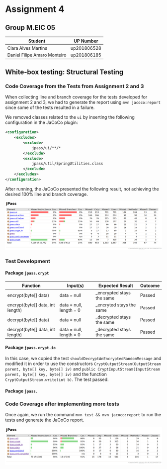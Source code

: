 # Assignment 4

## Group M.EIC 05

| Student | UP Number |
| --- | --- |
| Clara Alves Martins | up201806528 |
| Daniel Filipe Amaro Monteiro | up201806185 |

## White-box testing: Structural Testing

### Code Coverage from the Tests from Assignment 2 and 3
When collecting line and branch coverage for the tests developed for assignment 2 and 3, we had to generate the report using `mvn jacoco:report` since some of the tests resulted in a failure.

We removed classes related to the `ui` by inserting the following configuration in the JaCoCo plugin:

```xml
<configuration>
    <excludes>
        <exclude>
            jpass/ui/**/*
        </exclude>
        <exclude>
            jpass/util/SpringUtilities.class
        </exclude>
    </excludes>
</configuration>
```

After running, the JaCoCo presented the following result, not achieving the desired 100% line and branch coverage.

![JaCoCo Before](img/jacoco_before.png)

### Test Development

#### Package `jpass.crypt`

| Function | Input(s) | Expected Result | Outcome |
| -------- | -------- | --------------- | ------- |
| encrypt(byte[] data) | data = null | _encrypted stays the same | Passed |
| encrypt(byte[] data, int length) | data = null, length = 0 | _encryted stays the same | Passed |
| decrypt(byte[] data) | data = null | _decrypted stays the same | Passed |
| decrypt(byte[] data, int length) | data = null, length = 0 | _decrypted stays the same | Passed |

#### Package `jpass.crypt.io`
In this case, we copied the test `shouldDecryptAnEncryptedRandomMessage` and modified it in order to use the constructors `CryptOutputStream(OutputStream parent, byte[] key, byte[] iv)` and `public CryptInputStream(InputStream parent, byte[] key, byte[] iv)` and the function `CryptOutputStream.write(int b)`. The test passed.

#### Package `jpass.`



### Code Coverage after implementing more tests
Once again, we run the command `mvn test && mvn jacoco:report` to run the tests and generate the JaCoCo report.

![JaCoCo After](img/jacoco_after.png)